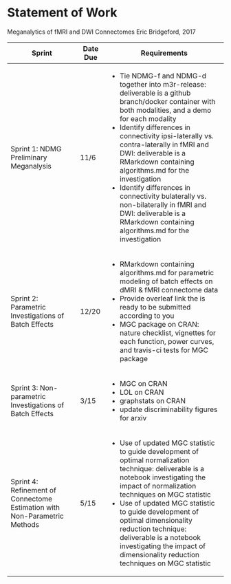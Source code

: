 # Statement of Work

Meganalytics of fMRI and DWI Connectomes 
Eric Bridgeford, 2017

| Sprint   | Date Due | Requirements |
|---|---|---|
| Sprint 1: NDMG Preliminary Meganalysis | 11/6 | <ul><li>Tie NDMG-f and NDMG-d together into m3r-release: deliverable is a github branch/docker container with both modalities, and a demo for each modality</li><li>Identify differences in connectivity ipsi-laterally vs. contra-laterally in fMRI and DWI: deliverable is a RMarkdown containing algorithms.md for the investigation</li><li>Identify differences in connectivity bulaterally vs. non-bilaterally in fMRI and DWI: deliverable is a RMarkdown containing algorithms.md for the investigation</li></ul>  |
| Sprint 2: Parametric Investigations of Batch Effects | 12/20  | <ul><li>RMarkdown containing algorithms.md for parametric modeling of batch effects on dMRI & fMRI connectome data</li><li>Provide overleaf link the is ready to be submitted according to you</li><li>MGC package on CRAN: nature checklist, vignettes for each function, power curves, and travis-ci tests for MGC package</li></ul>  |
| Sprint 3: Non-parametric Investigations of Batch Effects | 3/15 | <ul><li>MGC on CRAN</li><li>LOL on CRAN</li><li>graphstats on CRAN</li><li>update discriminability figures for arxiv</li></ul> |
| Sprint 4: Refinement of Connectome Estimation with Non-Parametric Methods | 5/15 | <ul><li>Use of updated MGC statistic to guide development of optimal normalization technique: deliverable is a notebook investigating the impact of normalization techniques on MGC statistic</li><li>Use of updated MGC statistic to guide development of optimal dimensionality reduction  technique: deliverable is a notebook investigating the impact of dimensionality reduction techniques on MGC statistic</li></ul> |
